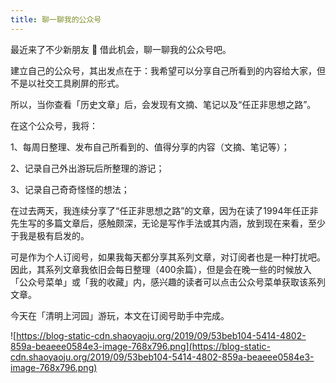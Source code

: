 ```yaml
---
title: 聊一聊我的公众号
---
```


最近来了不少新朋友 🙂 借此机会，聊一聊我的公众号吧。

建立自己的公众号，其出发点在于：我希望可以分享自己所看到的内容给大家，但不是以社交工具刷屏的形式。

所以，当你查看「历史文章」后，会发现有文摘、笔记以及“任正非思想之路”。

在这个公众号，我将：

1、每周日整理、发布自己所看到的、值得分享的内容（文摘、笔记等）；

2、记录自己外出游玩后所整理的游记；

3、记录自己奇奇怪怪的想法；

在过去两天，我连续分享了“任正非思想之路”的文章，因为在读了1994年任正非先生写的多篇文章后，感触颇深，无论是写作手法或其内涵，放到现在来看，至少于我是极有启发的。

可是作为个人订阅号，如果我每天都分享其系列文章，对订阅者也是一种打扰吧。因此，其系列文章我依旧会每日整理（400余篇），但是会在晚一些的时候放入「公众号菜单」或「我的收藏」内，感兴趣的读者可以点击公众号菜单获取该系列文章。

今天在「清明上河园」游玩，本文在订阅号助手中完成。

![https://blog-static-cdn.shaoyaoju.org/2019/09/53beb104-5414-4802-859a-beaeee0584e3-image-768x796.png](https://blog-static-cdn.shaoyaoju.org/2019/09/53beb104-5414-4802-859a-beaeee0584e3-image-768x796.png)
